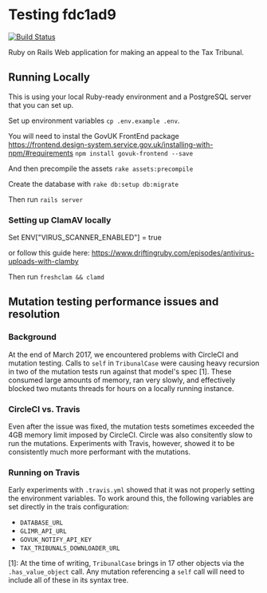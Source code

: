 # Testing fdc1ad9
       
[![Build
Status](https://travis-ci.org/ministryofjustice/tax-tribunals-datacapture.svg?branch=master)](https://travis-ci.org/ministryofjustice/tax-tribunals-datacapture)

Ruby on Rails Web application for making an appeal to the Tax Tribunal.

## Running Locally

This is using your local Ruby-ready environment and a PostgreSQL server that you can set up.

Set up environment variables `cp .env.example .env`.

You will need to instal the GovUK FrontEnd package
https://frontend.design-system.service.gov.uk/installing-with-npm/#requirements
`npm install govuk-frontend --save`

And then precompile the assets 
`rake assets:precompile`

Create the database with `rake db:setup db:migrate`

Then run `rails server`

### Setting up ClamAV locally

Set ENV["VIRUS_SCANNER_ENABLED"] = true

or follow this guide here: https://www.driftingruby.com/episodes/antivirus-uploads-with-clamby

Then run `freshclam && clamd`

 
## Mutation testing performance issues and resolution

### Background

At the end of March 2017, we encountered problems with CircleCI and
mutation testing.  Calls to `self` in `TribunalCase` were causing heavy
recursion in two of the mutation tests run against that model's spec [1].
These consumed large amounts of memory, ran very slowly, and effectively
blocked two mutants threads for hours on a locally running instance.

### CircleCI vs. Travis

Even after the issue was fixed, the mutation tests sometimes exceeded the 4GB
memory limit imposed by CircleCI.  Circle was also consitently slow to
run the mutations.  Experiments with Travis, however, showed it to be
consistently much more performant with the mutations.

### Running on Travis

Early experiments with `.travis.yml` showed that it was not properly
setting the environment variables.  To work around this, the following
variables are set directly in the trais configuration:

* `DATABASE_URL`
* `GLIMR_API_URL`
* `GOVUK_NOTIFY_API_KEY`
* `TAX_TRIBUNALS_DOWNLOADER_URL`

[1]: At the time of writing, `TribunalCase` brings in 17 other objects via the
`.has_value_object` call.  Any mutation referencing a `self` call will
need to include all of these in its syntax tree.
